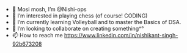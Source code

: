 - 👋 Mosi mosh, I’m @Nishi-ops
- 👀 I’m interested in playing chess (of course! CODING)
- 🌱 I’m currently learning Volleyball and to master the Basics of DSA.
- 💞️ I’m looking to collaborate on creating something^°
- 📫 How to reach me https://www.linkedin.com/in/nishikant-singh-92b673208

<!---
Nishi-ops/Nishi-ops is a ✨ special ✨ repository because its `README.md` (this file) appears on your GitHub profile.
You can click the Preview link to take a look at your changes.
--->
